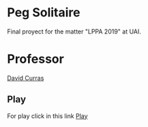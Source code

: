 # Peg Solitaire
Final proyect for the matter "LPPA 2019" at UAI.
# Professor
[David Curras](https://github.com/davidcurras)
## Play
For play click in this link [Play](https://santiagoaottolini.github.io/Peg-Solitaire/)